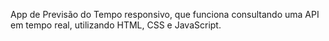 App de Previsão do Tempo responsivo, que funciona consultando uma API em tempo real, utilizando HTML, CSS e JavaScript.
